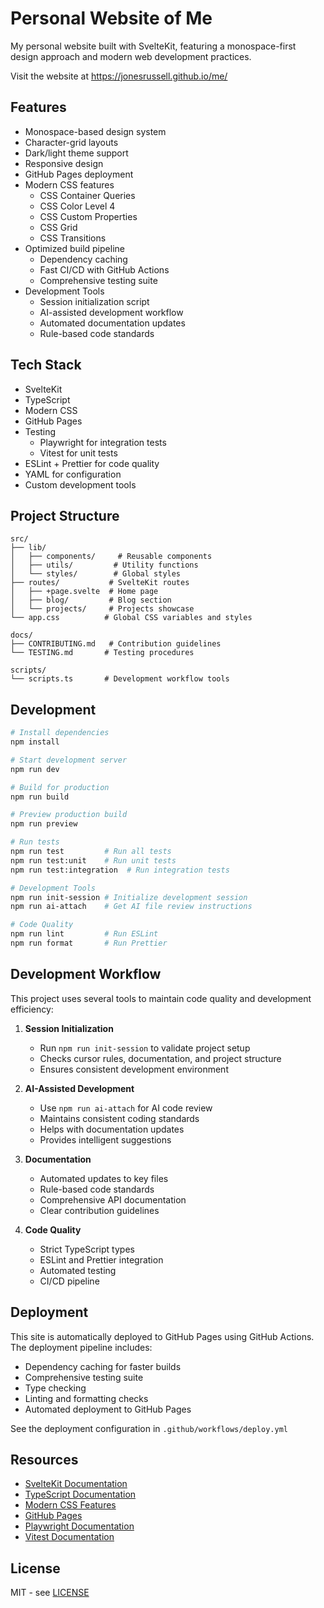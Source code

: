 # Personal Website of Me

My personal website built with SvelteKit, featuring a monospace-first design approach and modern web development practices.

Visit the website at https://jonesrussell.github.io/me/

## Features

- Monospace-based design system
- Character-grid layouts
- Dark/light theme support
- Responsive design
- GitHub Pages deployment
- Modern CSS features
  - CSS Container Queries
  - CSS Color Level 4
  - CSS Custom Properties
  - CSS Grid
  - CSS Transitions
- Optimized build pipeline
  - Dependency caching
  - Fast CI/CD with GitHub Actions
  - Comprehensive testing suite
- Development Tools
  - Session initialization script
  - AI-assisted development workflow
  - Automated documentation updates
  - Rule-based code standards

## Tech Stack

- SvelteKit
- TypeScript
- Modern CSS
- GitHub Pages
- Testing
  - Playwright for integration tests
  - Vitest for unit tests
- ESLint + Prettier for code quality
- YAML for configuration
- Custom development tools

## Project Structure

```
src/
├── lib/
│   ├── components/     # Reusable components
│   ├── utils/         # Utility functions
│   └── styles/        # Global styles
├── routes/           # SvelteKit routes
│   ├── +page.svelte  # Home page
│   ├── blog/         # Blog section
│   └── projects/     # Projects showcase
└── app.css          # Global CSS variables and styles

docs/
├── CONTRIBUTING.md   # Contribution guidelines
└── TESTING.md       # Testing procedures

scripts/
└── scripts.ts       # Development workflow tools
```

## Development

```bash
# Install dependencies
npm install

# Start development server
npm run dev

# Build for production
npm run build

# Preview production build
npm run preview

# Run tests
npm run test         # Run all tests
npm run test:unit    # Run unit tests
npm run test:integration  # Run integration tests

# Development Tools
npm run init-session # Initialize development session
npm run ai-attach    # Get AI file review instructions

# Code Quality
npm run lint         # Run ESLint
npm run format       # Run Prettier
```

## Development Workflow

This project uses several tools to maintain code quality and development efficiency:

1. **Session Initialization**
   - Run `npm run init-session` to validate project setup
   - Checks cursor rules, documentation, and project structure
   - Ensures consistent development environment

2. **AI-Assisted Development**
   - Use `npm run ai-attach` for AI code review
   - Maintains consistent coding standards
   - Helps with documentation updates
   - Provides intelligent suggestions

3. **Documentation**
   - Automated updates to key files
   - Rule-based code standards
   - Comprehensive API documentation
   - Clear contribution guidelines

4. **Code Quality**
   - Strict TypeScript types
   - ESLint and Prettier integration
   - Automated testing
   - CI/CD pipeline

## Deployment

This site is automatically deployed to GitHub Pages using GitHub Actions. The deployment pipeline includes:

- Dependency caching for faster builds
- Comprehensive testing suite
- Type checking
- Linting and formatting checks
- Automated deployment to GitHub Pages

See the deployment configuration in `.github/workflows/deploy.yml`

## Resources

- [SvelteKit Documentation](https://kit.svelte.dev/docs)
- [TypeScript Documentation](https://www.typescriptlang.org/docs/)
- [Modern CSS Features](https://developer.mozilla.org/en-US/docs/Web/CSS)
- [GitHub Pages](https://pages.github.com/)
- [Playwright Documentation](https://playwright.dev)
- [Vitest Documentation](https://vitest.dev)

## License

MIT - see [LICENSE](LICENSE)
